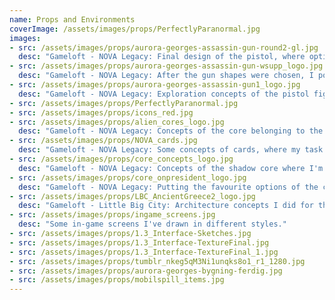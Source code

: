 ```yaml
---
name: Props and Environments
coverImage: /assets/images/props/PerfectlyParanormal.jpg
images:
- src: /assets/images/props/aurora-georges-assassin-gun-round2-gl.jpg
  desc: "Gameloft - NOVA Legacy: Final design of the pistol, where option A got chosen. This one is a part of the shadow pack."
- src: /assets/images/props/aurora-georges-assassin-gun-wsupp_logo.jpg
  desc: "Gameloft - NOVA Legacy: After the gun shapes were chosen, I polished the designs further."
- src: /assets/images/props/aurora-georges-assassin-gun1_logo.jpg
  desc: "Gameloft - NOVA Legacy: Exploration concepts of the pistol figuring what shapes works best."
- src: /assets/images/props/PerfectlyParanormal.jpg
- src: /assets/images/props/icons_red.jpg
- src: /assets/images/props/alien_cores_logo.jpg
  desc: "Gameloft - NOVA Legacy: Concepts of the core belonging to the alien race."
- src: /assets/images/props/NOVA_cards.jpg
  desc: "Gameloft - NOVA Legacy: Some concepts of cards, where my task was to upgrade the design of the original ones on the left."
- src: /assets/images/props/core_concepts_logo.jpg
  desc: "Gameloft - NOVA Legacy: Concepts of the shadow core where I'm using the designs on the left as a base to develop the design further."
- src: /assets/images/props/core_onpresident_logo.jpg
  desc: "Gameloft - NOVA Legacy: Putting the favourite options of the core on the model for better visualisation."
- src: /assets/images/props/LBC_AncientGreece2_logo.jpg
  desc: "Gameloft - Little Big City: Architecture concepts I did for theme changes."
- src: /assets/images/props/ingame_screens.jpg
  desc: "Some in-game screens I've drawn in different styles."
- src: /assets/images/props/1.3_Interface-Sketches.jpg
- src: /assets/images/props/1.3_Interface-TextureFinal.jpg
- src: /assets/images/props/1.3_Interface-TextureFinal_1.jpg
- src: /assets/images/props/tumblr_nkeg5qM3Ni1unqks8o1_r1_1280.jpg
- src: /assets/images/props/aurora-georges-bygning-ferdig.jpg
- src: /assets/images/props/mobilspill_items.jpg
---
```

